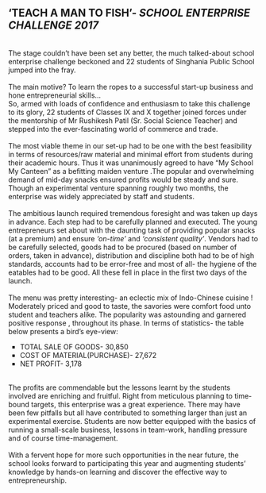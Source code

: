 <h2><b>‘TEACH A MAN TO FISH’</b>- <i>SCHOOL ENTERPRISE CHALLENGE 2017</i><br></h2><br>
The stage couldn’t have been set any better, the much talked-about school enterprise challenge beckoned and 22 students of Singhania Public School jumped into the fray.<br><br>
 The main motive?  To learn the ropes to a successful start-up business and hone entrepreneurial skills…<br>
So, armed with loads of confidence and enthusiasm to take this challenge to its glory, 22 students of Classes IX and X together joined forces under the mentorship of Mr Rushikesh Patil (Sr. Social Science Teacher) and stepped into the ever-fascinating world of commerce and trade.<br><br>
The most viable theme in our set-up had to be one with the best feasibility in terms of resources/raw material and minimal effort from students during their academic hours. Thus it was unanimously agreed to have “My School My Canteen” as a befitting maiden venture .The popular and overwhelming demand of mid-day snacks ensured profits would be steady and sure. Though an experimental venture spanning roughly two months, the enterprise was widely appreciated by staff and students.<br><br>
The ambitious launch required tremendous foresight and was taken up days in advance. Each step had to be carefully planned and executed. The young entrepreneurs set about with the daunting task of providing popular snacks (at a premium) and ensure <i>‘on-time’</i> and <i>‘consistent quality’</i>. Vendors had to be carefully selected, goods had to be procured (based on number of orders, taken in advance), distribution and discipline both had to be of high standards, accounts had to be error-free and most of all- the hygiene of the eatables had to be good. All these fell in place in the first two days of the launch.<br><br> 
The menu was pretty interesting- an eclectic mix of Indo-Chinese cuisine ! Moderately priced and good to taste, the savories were comfort food unto student and teachers alike. The popularity was astounding and garnered positive response , throughout its phase.
In terms of statistics- the table below presents a bird’s eye-view:
  <ul type=square>
<li>TOTAL SALE OF GOODS- 		30,850</li>
<li>COST OF MATERIAL(PURCHASE)-	27,672</li>
<li>NET PROFIT-				3,178</li></ul>
<br>The profits are commendable but the lessons learnt by the students involved are enriching and fruitful. Right from meticulous planning to time-bound targets, this enterprise was a great experience. There may have been few pitfalls but all have contributed to something larger than just an experimental exercise. Students are now better equipped with the basics of running a small-scale business, lessons in team-work, handling pressure and of course time-management.<br><br>
With a fervent hope for more such opportunities in the near future, the school looks forward to participating this year and augmenting students’ knowledge by hands-on learning and discover the effective way to entrepreneurship.<br>
